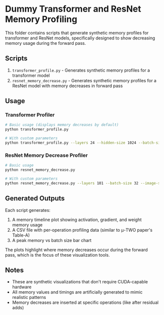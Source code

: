 # Dummy Transformer and ResNet Memory Profiling

This folder contains scripts that generate synthetic memory profiles for transformer and ResNet models, specifically designed to show decreasing memory usage during the forward pass.

## Scripts

1. `transformer_profile.py` - Generates synthetic memory profiles for a transformer model
2. `resnet_memory_decrease.py` - Generates synthetic memory profiles for a ResNet model with memory decreases in forward pass

## Usage

### Transformer Profiler

```bash
# Basic usage (displays memory decreases by default)
python transformer_profile.py

# With custom parameters
python transformer_profile.py --layers 24 --hidden-size 1024 --batch-size 32 --seq-length 1024 --output-dir ./transformer_results
```

### ResNet Memory Decrease Profiler

```bash
# Basic usage
python resnet_memory_decrease.py

# With custom parameters
python resnet_memory_decrease.py --layers 101 --batch-size 32 --image-size 256 --output-dir ./resnet_results
```

## Generated Outputs

Each script generates:

1. A memory timeline plot showing activation, gradient, and weight memory usage
2. A CSV file with per-operation profiling data (similar to μ-TWO paper's Table-A)
3. A peak memory vs batch size bar chart

The plots highlight where memory decreases occur during the forward pass, which is the focus of these visualization tools.

## Notes

- These are synthetic visualizations that don't require CUDA-capable hardware
- All memory values and timings are artificially generated to mimic realistic patterns
- Memory decreases are inserted at specific operations (like after residual adds) 
